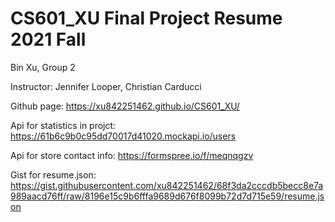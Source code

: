# CS601_XU Final Project Resume 2021 Fall

Bin Xu, Group 2

Instructor: Jennifer Looper,
            Christian Carducci

Github page: https://xu842251462.github.io/CS601_XU/

Api for statistics in projct: https://61b6c9b0c95dd70017d41020.mockapi.io/users

Api for store contact info: https://formspree.io/f/meqnqgzv

Gist for resume.json: https://gist.githubusercontent.com/xu842251462/68f3da2cccdb5becc8e7a989aacd76ff/raw/8196e15c9b6fffa9689d676f8099b72d7d715e59/resume.json
